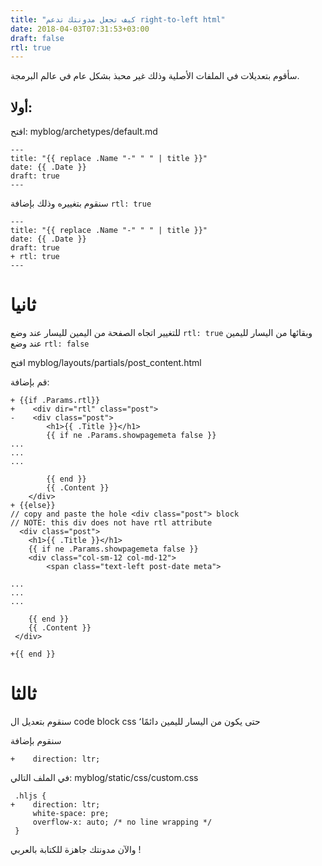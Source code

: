 ```yaml
---
title: "كيف تجعل مدونتك تدعم right-to-left html"
date: 2018-04-03T07:31:53+03:00
draft: false
rtl: true
---
```



سأقوم بتعديلات في الملفات الأصلية وذلك غير محبذ بشكل عام في عالم البرمجة.

## أولا: 

افتح:
myblog/archetypes/default.md

```
---
title: "{{ replace .Name "-" " " | title }}"
date: {{ .Date }}
draft: true
---
```
سنقوم بتغييره وذلك بإضافة `rtl: true`

```
---
title: "{{ replace .Name "-" " " | title }}"
date: {{ .Date }}
draft: true
+ rtl: true
---
```

# ثانيا 
للتغيير اتجاه الصفحة من اليمين لليسار عند وضع `rtl: true`
وبقائها من اليسار لليمين عند وضع `rtl: false`

افتح 
myblog/layouts/partials/post_content.html

قم بإضافة:

```
+ {{if .Params.rtl}}
+    <div dir="rtl" class="post">
-    <div class="post">
        <h1>{{ .Title }}</h1>
        {{ if ne .Params.showpagemeta false }}
...
...
...
  
        {{ end }}
        {{ .Content }}
    </div>
+ {{else}}
// copy and paste the hole <div class="post"> block 
// NOTE: this div does not have rtl attribute
  <div class="post">
    <h1>{{ .Title }}</h1>
    {{ if ne .Params.showpagemeta false }}
    <div class="col-sm-12 col-md-12">
        <span class="text-left post-date meta">

...
...
...

    {{ end }}
    {{ .Content }}
 </div>

+{{ end }}
```

# ثالثا
سنقوم بتعديل ال code block css حتى يكون من اليسار لليمين دائمًا٬ 

سنقوم بإضافة 

```
+    direction: ltr;
``` 

في الملف التالي:
myblog/static/css/custom.css


```
 .hljs {
+    direction: ltr;
     white-space: pre;
     overflow-x: auto; /* no line wrapping */
 }
```

والآن مدونتك جاهزة للكتابة بالعربي !
